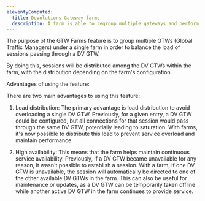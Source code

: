 ```yaml
---
eleventyComputed:
  title: Devolutions Gateway farms
  description: A farm is able to regroup multiple gateways and perform load balancing for the connections using the gateway.
---
```

The purpose of the GTW Farms feature is to group multiple GTWs (Global Traffic Managers) under a single farm in order to balance the load of sessions passing through a DV GTW.

By doing this, sessions will be distributed among the DV GTWs within the farm, with the distribution depending on the farm's configuration.

Advantages of using the feature:

There are two main advantages to using this feature:

1. Load distribution: The primary advantage is load distribution to avoid overloading a single DV GTW. Previously, for a given entry, a DV GTW could be configured, but all connections for that session would pass through the same DV GTW, potentially leading to saturation. With farms, it's now possible to distribute this load to prevent service overload and maintain performance.

2. High availability: This means that the farm helps maintain continuous service availability. Previously, if a DV GTW became unavailable for any reason, it wasn't possible to establish a session. With a farm, if one DV GTW is unavailable, the session will automatically be directed to one of the other available DV GTWs in the farm. This can also be useful for maintenance or updates, as a DV GTW can be temporarily taken offline while another active DV GTW in the farm continues to provide service.
